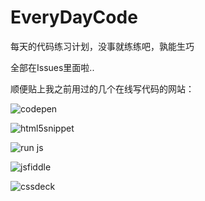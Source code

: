EveryDayCode
============

每天的代码练习计划，没事就练练吧，孰能生巧


全部在Issues里面啦..

顺便贴上我之前用过的几个在线写代码的网站： 

![codepen](http://codepen.io/gothic/) 

![html5snippet](http://html5snippet.net/people/1434) 

![run js](http://runjs.cn/square) 

![jsfiddle](http://jsfiddle.net/user/dashboard/)  

![cssdeck](http://cssdeck.com/user/dyygtfx) 
